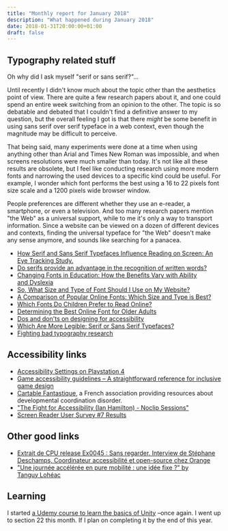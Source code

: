 ```yaml
---
title: "Monthly report for January 2018"
description: "What happened during January 2018"
date: 2018-01-31T20:00:00+01:00
draft: false
---
```


## Typography related stuff

Oh why did I ask myself "serif or sans serif?"...

Until recently I didn't know much about the topic other than the aesthetics point of view. There are quite a few research papers about it, and one could spend an entire week switching from an opinion to the other. The topic is so debatable and debated that I couldn't find a definitive answer to my question, but the overall feeling I got is that there _might_ be some benefit in using sans serif over serif typeface in a web context, even though the magnitude may be difficult to perceive.

That being said, many experiments were done at a time when using anything other than Arial and Times New Roman was impossible, and when screens resolutions were much smaller than today. It's not like all these results are obsolete, but I feel like conducting research using more modern fonts and narrowing the used devices to a specific kind could be useful. For example, I wonder which font performs the best using a 16 to 22 pixels font size scale and a 1200 pixels wide browser window.

People preferences are different whether they use an e-reader, a smartphone, or even a television. And too many research papers mention "the Web" as a universal support, while to me it's only a way to transport information. Since a website can be viewed on a dozen of different devices and contexts, finding the universal typeface for "the Web" doesn't make any sense anymore, and sounds like searching for a panacea.

* [How Serif and Sans Serif Typefaces Influence Reading on Screen: An Eye Tracking Study.](https://link.springer.com/chapter/10.1007/978-3-319-40355-7_55)
* [Do serifs provide an advantage in the recognition of written words?](http://www.tandfonline.com/doi/full/10.1080/20445911.2011.546781)
* [Changing Fonts in Education: How the Benefits Vary with Ability and Dyslexia](http://www.tandfonline.com/doi/full/10.1080/00220671.2012.736430)
* [So, What Size and Type of Font Should I Use on My Website?](http://usabilitynews.org/so-what-size-and-type-of-font-should-i-use-on-my-website/)
* [A Comparison of Popular Online Fonts: Which Size and Type is Best?](http://usabilitynews.org/a-comparison-of-popular-online-fonts-which-size-and-type-is-best/)
* [Which Fonts Do Children Prefer to Read Online?](http://usabilitynews.org/which-fonts-do-children-prefer-to-read-online/)
* [Determining the Best Online Font for Older Adults](http://usabilitynews.org/determining-the-best-online-font-for-older-adults/)
* [Dos and don'ts on designing for accessibility](https://accessibility.blog.gov.uk/2016/09/02/dos-and-donts-on-designing-for-accessibility/)
* [Which Are More Legible: Serif or Sans Serif Typefaces?](http://alexpoole.info/blog/which-are-more-legible-serif-or-sans-serif-typefaces/)
* [Fighting bad typography research](http://alexpoole.info/blog/fighting-bad-typography-research/)

## Accessibility links

* [Accessibility Settings on Playstation 4](http://manuals.playstation.net/document/en/ps4/settings/accessibility.html)
* [Game accessibility guidelines – A straightforward reference for inclusive game design](http://gameaccessibilityguidelines.com/)
* [Cartable Fantastique](https://www.cartablefantastique.fr/), a French association providing resources about developmental coordination disorder.
* ["The Fight for Accessibility (Ian Hamilton) - Noclip Sessions"](https://www.youtube.com/watch?v=EJm3uwTaYng)
* [Screen Reader User Survey #7 Results](https://webaim.org/projects/screenreadersurvey7/)

## Other good links

* [Extrait de CPU release Ex0045 : Sans regarder. Interview de Stéphane Deschamps, Coordinateur accessibilité et open-source chez Orange](https://cpu.dascritch.net/post/2016/12/14/St%C3%A9phane-Deschamps%2C-Coordinateur-accessibilit%C3%A9-et-open-source-chez-Orange)
* ["Une journée accélérée en pure mobilité : une idée fixe ?" by Tanguy Lohéac](http://www.dailymotion.com/video/xw8ygi)

## Learning

I started [a Udemy course to learn the basics of Unity](https://www.udemy.com/unitycourse/) –once again. I went up to section 22 this month. If I plan on completing it by the end of this year.
